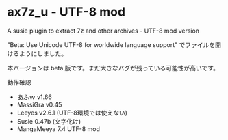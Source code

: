 # ax7z_u - UTF-8 mod
A susie plugin to extract 7z and other archives - UTF-8 mod version

"Beta: Use Unicode UTF-8 for worldwide language support" でファイルを開けるようにしました。

 本バージョンは beta 版です。まだ大きなバグが残っている可能性が高いです。

動作確認
- あふｗ v1.66
- MassiGra v0.45
- Leeyes v2.6.1 (UTF-8環境では使えない)
- Susie 0.47b (文字化け)
- MangaMeeya 7.4 UTF-8 mod

